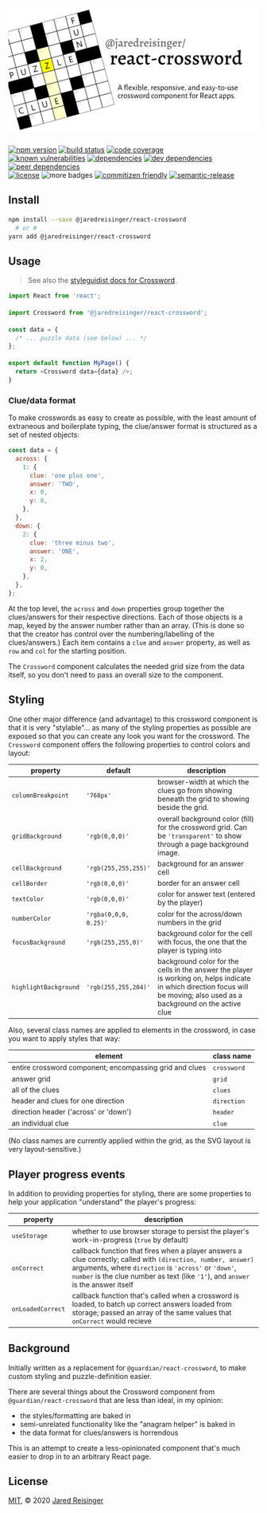 # ![react-crossword: A flexible, responsive, and easy-to-use crossword component for React apps.](./docs/react-crossword.png)

[![npm version](https://img.shields.io/npm/v/@jaredreisinger/react-crossword.svg)](https://www.npmjs.com/package/@jaredreisinger/react-crossword)
[![build status](https://img.shields.io/travis/JaredReisinger/react-crossword/master.svg)](https://travis-ci.org/JaredReisinger/react-crossword)
[![code coverage](https://img.shields.io/codecov/c/gh/JaredReisinger/react-crossword.svg)](https://codecov.io/gh/JaredReisinger/react-crossword)<br />
[![known vulnerabilities](https://img.shields.io/snyk/vulnerabilities/github/JaredReisinger/react-crossword.svg)](https://snyk.io/test/github/JaredReisinger/react-crossword?targetFile=package.json)
[![dependencies](https://img.shields.io/david/JaredReisinger/react-crossword.svg)](https://david-dm.org/JaredReisinger/react-crossword)
[![dev dependencies](https://img.shields.io/david/dev/JaredReisinger/react-crossword.svg)](https://david-dm.org/JaredReisinger/react-crossword?type=dev)
[![peer dependencies](https://img.shields.io/david/peer/JaredReisinger/react-crossword.svg)](https://david-dm.org/JaredReisinger/react-crossword?type=peer)<br />
[![license](https://img.shields.io/github/license/JaredReisinger/react-crossword.svg)](./LICENSE)
![more badges](https://img.shields.io/badge/badges-%F0%9F%91%8D%20are%20fun-orange)
[![commitizen friendly](https://img.shields.io/badge/commitizen-friendly-brightgreen.svg)](http://commitizen.github.io/cz-cli/)
[![semantic-release](https://img.shields.io/badge/%20%20%F0%9F%93%A6%F0%9F%9A%80-semantic--release-e10079.svg)](https://github.com/semantic-release/semantic-release)

## Install

```sh
npm install --save @jaredreisinger/react-crossword
  # or #
yarn add @jaredreisinger/react-crossword
```

## Usage

> See also the [styleguidist docs for Crossword](https://jaredreisinger.github.io/react-crossword/).

```javascript
import React from 'react';

import Crossword from '@jaredreisinger/react-crossword';

const data = {
  /* ... puzzle data (see below) ... */
};

export default function MyPage() {
  return <Crossword data={data} />;
}
```

### Clue/data format

To make crosswords as easy to create as possible, with the least amount of extraneous and boilerplate typing, the clue/answer format is structured as a set of nested objects:

```javascript
const data = {
  across: {
    1: {
      clue: 'one plus one',
      answer: 'TWO',
      x: 0,
      y: 0,
    },
  },
  down: {
    2: {
      clue: 'three minus two',
      answer: 'ONE',
      x: 2,
      y: 0,
    },
  },
};
```

At the top level, the `across` and `down` properties group together the clues/answers for their respective directions. Each of those objects is a map, keyed by the answer number rather than an array. (This is done so that the creator has control over the numbering/labelling of the clues/answers.) Each item contains a `clue` and `answer` property, as well as `row` and `col` for the starting position.

The `Crossword` component calculates the needed grid size from the data itself, so you don't need to pass an overall size to the component.

## Styling

One other major difference (and advantage) to this crossword component is that it is very "stylable"... as many of the styling properties as possible are exposed so that you can create any look you want for the crossword. The `Crossword` component offers the following properties to control colors and layout:

| property              | default               | description                                                                                                                                                                 |
| --------------------- | --------------------- | --------------------------------------------------------------------------------------------------------------------------------------------------------------------------- |
| `columnBreakpoint`    | `'768px'`             | browser-width at which the clues go from showing beneath the grid to showing beside the grid.                                                                               |
| `gridBackground`      | `'rgb(0,0,0)'`        | overall background color (fill) for the crossword grid. Can be `'transparent'` to show through a page background image.                                                     |
| `cellBackground`      | `'rgb(255,255,255)'`  | background for an answer cell                                                                                                                                               |
| `cellBorder`          | `'rgb(0,0,0)'`        | border for an answer cell                                                                                                                                                   |
| `textColor`           | `'rgb(0,0,0)'`        | color for answer text (entered by the player)                                                                                                                               |
| `numberColor`         | `'rgba(0,0,0, 0.25)'` | color for the across/down numbers in the grid                                                                                                                               |
| `focusBackground`     | `'rgb(255,255,0)'`    | background color for the cell with focus, the one that the player is typing into                                                                                            |
| `highlightBackground` | `'rgb(255,255,204)'`  | background color for the cells in the answer the player is working on, helps indicate in which direction focus will be moving; also used as a background on the active clue |

Also, several class names are applied to elements in the crossword, in case you
want to apply styles that way:

| element                                                 | class name  |
| ------------------------------------------------------- | ----------- |
| entire crossword component; encompassing grid and clues | `crossword` |
| answer grid                                             | `grid`      |
| all of the clues                                        | `clues`     |
| header and clues for one direction                      | `direction` |
| direction header ('across' or 'down')                   | `header`    |
| an individual clue                                      | `clue`      |

(No class names are currently applied within the grid, as the SVG layout is very
layout-sensitive.)

## Player progress events

In addition to providing properties for styling, there are some properties to
help your application "understand" the player's progress:

| property          | description                                                                                                                                                                                                                                                |
| ----------------- | ---------------------------------------------------------------------------------------------------------------------------------------------------------------------------------------------------------------------------------------------------------- |
| `useStorage`      | whether to use browser storage to persist the player's work-in-progress (`true` by default)                                                                                                                                                                |
| `onCorrect`       | callback function that fires when a player answers a clue correctly; called with `(direction, number, answer)` arguments, where `direction` is `'across'` or `'down'`, `number` is the clue number as text (like `'1'`), and `answer` is the answer itself |
| `onLoadedCorrect` | callback function that's called when a crossword is loaded, to batch up correct answers loaded from storage; passed an array of the same values that `onCorrect` would recieve                                                                             |

## Background

Initially written as a replacement for `@guardian/react-crossword`, to make custom styling and puzzle-definition easier.

There are several things about the Crossword component from `@guardian/react-crossword` that are less than ideal, in my opinion:

- the styles/formatting are baked in
- semi-unrelated functionality like the "anagram helper" is baked in
- the data format for clues/answers is horrendous

This is an attempt to create a less-opinionated component that's much easier to drop in to an arbitrary React page.

## License

[MIT](./LICENSE), © 2020 [Jared Reisinger](https://github.com/JaredReisinger)
